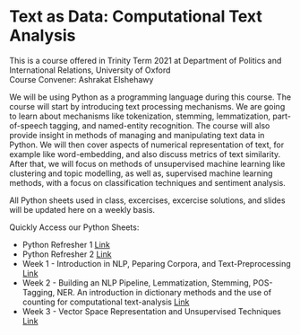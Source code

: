 # Text as Data: Computational Text Analysis
This is a course offered in Trinity Term 2021 at Department of Politics and International Relations, University of Oxford <br>
Course Convener: Ashrakat Elshehawy

We will be using Python as a programming language during this course.
The course will start by introducing text processing mechanisms. We are going to learn about mechanisms like tokenization, stemming, lemmatization, part-of-speech tagging, and named-entity recognition.
The course will also provide insight in methods of managing and manipulating text data in Python.
We will then cover aspects of numerical representation of text, for example like word-embedding, and also discuss metrics of text similarity.
After that, we will focus on methods of unsupervised machine learning like clustering and topic modelling, as well as, supervised machine learning methods, with a focus on classification techniques and sentiment analysis.

All Python sheets used in class, excercises, excercise solutions, and slides will be updated here on a weekly basis.

Quickly Access our Python Sheets:

- Python Refresher 1 [Link](https://github.com/aelshehawy/text-as-data-computational-text-analysis-oxford/blob/main/Code/Python_Refresher_1.ipynb)
- Python Refresher 2 [Link](https://github.com/aelshehawy/text-as-data-computational-text-analysis-oxford/blob/main/Code/Python_Refresher_2.ipynb)
- Week 1 - Introduction in NLP, Peparing Corpora, and Text-Preprocessing [Link](https://github.com/aelshehawy/text-as-data-computational-text-analysis-oxford/blob/main/Code/TextasData_Session_1.ipynb)
- Week 2 - Building an NLP Pipeline, Lemmatization, Stemming, POS-Tagging, NER. An introduction in dictionary methods and the use of counting for computational text-analysis [Link](https://github.com/aelshehawy/text-as-data-computational-text-analysis-oxford/blob/main/Code/TextasData_Session2.ipynb)
- Week 3 - Vector Space Representation and Unsupervised Techniques [Link](https://github.com/aelshehawy/text-as-data-computational-text-analysis-oxford/blob/main/Code/TextasData_Session3.ipynb)




